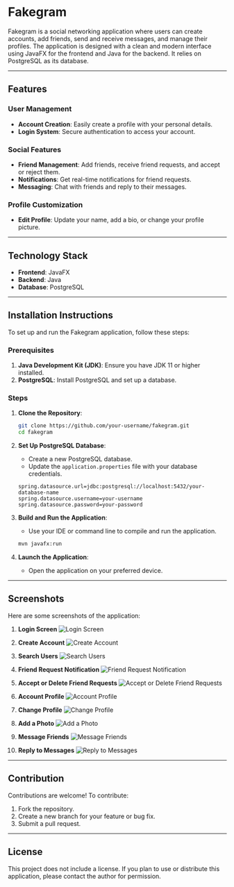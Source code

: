 
# Fakegram

Fakegram is a social networking application where users can create accounts, add friends, send and receive messages, and manage their profiles. The application is designed with a clean and modern interface using JavaFX for the frontend and Java for the backend. It relies on PostgreSQL as its database.

---

## Features

### User Management
- **Account Creation**: Easily create a profile with your personal details.
- **Login System**: Secure authentication to access your account.

### Social Features
- **Friend Management**: Add friends, receive friend requests, and accept or reject them.
- **Notifications**: Get real-time notifications for friend requests.
- **Messaging**: Chat with friends and reply to their messages.

### Profile Customization
- **Edit Profile**: Update your name, add a bio, or change your profile picture.

---

## Technology Stack

- **Frontend**: JavaFX
- **Backend**: Java
- **Database**: PostgreSQL

---

## Installation Instructions

To set up and run the Fakegram application, follow these steps:

### Prerequisites
1. **Java Development Kit (JDK)**: Ensure you have JDK 11 or higher installed.
2. **PostgreSQL**: Install PostgreSQL and set up a database.

### Steps

1. **Clone the Repository**:
   ```bash
   git clone https://github.com/your-username/fakegram.git
   cd fakegram
   ```

2. **Set Up PostgreSQL Database**:
   - Create a new PostgreSQL database.
   - Update the `application.properties` file with your database credentials.

   ```properties
   spring.datasource.url=jdbc:postgresql://localhost:5432/your-database-name
   spring.datasource.username=your-username
   spring.datasource.password=your-password
   ```

3. **Build and Run the Application**:
   - Use your IDE or command line to compile and run the application.

   ```bash
   mvn javafx:run
   ```

4. **Launch the Application**:
   - Open the application on your preferred device.

---

## Screenshots

Here are some screenshots of the application:

1. **Login Screen**
   ![Login Screen](./screenshots/Login_screen.png)

2. **Create Account**
   ![Create Account](./screenshots/Create_account.png)

3. **Search Users**
   ![Search Users](./screenshots/Search_users.png)

4. **Friend Request Notification**
   ![Friend Request Notification](./screenshots/Friend_request_notification.png)

5. **Accept or Delete Friend Requests**
   ![Accept or Delete Friend Requests](./screenshots/Accept_or_delete_friend_requests.png)

6. **Account Profile**
   ![Account Profile](./screenshots/Account_profile.png)

7. **Change Profile**
   ![Change Profile](./screenshots/Change_your_profile.png)

8. **Add a Photo**
   ![Add a Photo](./screenshots/Add_a_photo.png)

9. **Message Friends**
   ![Message Friends](./screenshots/Message_friends.png)

10. **Reply to Messages**
    ![Reply to Messages](./screenshots/Reply_to_messages.png)

---

## Contribution

Contributions are welcome! To contribute:

1. Fork the repository.
2. Create a new branch for your feature or bug fix.
3. Submit a pull request.

---

## License

This project does not include a license. If you plan to use or distribute this application, please contact the author for permission.
